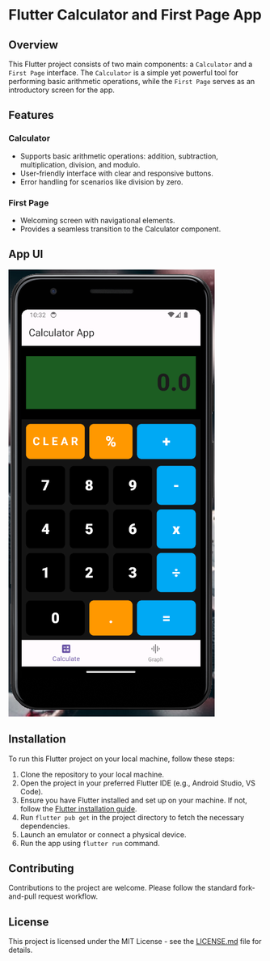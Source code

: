 # Flutter Calculator and First Page App

## Overview
This Flutter project consists of two main components: a `Calculator` and a `First Page` interface. The `Calculator` is a simple yet powerful tool for performing basic arithmetic operations, while the `First Page` serves as an introductory screen for the app.

## Features

### Calculator
- Supports basic arithmetic operations: addition, subtraction, multiplication, division, and modulo.
- User-friendly interface with clear and responsive buttons.
- Error handling for scenarios like division by zero.

### First Page
- Welcoming screen with navigational elements.
- Provides a seamless transition to the Calculator component.

## App UI
![App UI](https://github.com/18leaf/flutter_calculator_test_app/blob/main/CalculatorTestApp.png)

## Installation
To run this Flutter project on your local machine, follow these steps:

1. Clone the repository to your local machine.
2. Open the project in your preferred Flutter IDE (e.g., Android Studio, VS Code).
3. Ensure you have Flutter installed and set up on your machine. If not, follow the [Flutter installation guide](https://flutter.dev/docs/get-started/install).
4. Run `flutter pub get` in the project directory to fetch the necessary dependencies.
5. Launch an emulator or connect a physical device.
6. Run the app using `flutter run` command.

## Contributing
Contributions to the project are welcome. Please follow the standard fork-and-pull request workflow.

## License
This project is licensed under the MIT License - see the [LICENSE.md](LICENSE.md) file for details.
